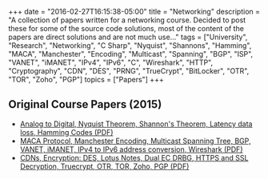 +++
date = "2016-02-27T16:15:38-05:00"
title = "Networking"
description = "A collection of papers written for a networking course. Decided to post these for some of the source code solutions, most of the content of the papers are direct solutions and are not much use..."
tags = ["University", "Research", "Networking", "C Sharp", "Nyquist", "Shannons", "Hamming", "MACA", "Manchester", "Encoding", "Multicast", "Spanning", "BGP", "ISP", "VANET", "iMANET", "IPv4", "IPv6", "C", "Wireshark", "HTTP", "Cryptography", "CDN", "DES", "PRNG", "TrueCrypt", "BitLocker", "OTR", "TOR", "Zoho", "PGP"]
topics = ["Papers"]
+++

## Original Course Papers (2015)

* [Analog to Digital, Nyquist Theorem, Shannon's Theorem, Latency data loss, Hamming Codes  (PDF)](http://simonwillshire.com/files/NET_A1.pdf)
* [MACA Protocol, Manchester Encoding, Multicast Spanning Tree, BGP, VANET, iMANET, IPv4 to IPv6 address conversion, Wireshark (PDF)](http://simonwillshire.com/files/NET_A2.pdf)
* [CDNs, Encryption: DES, Lotus Notes, Dual EC DRBG, HTTPS and SSL Decryption, Truecrypt, OTR, TOR, Zoho, PGP (PDF)](http://simonwillshire.com/files/NET_A3.pdf)
